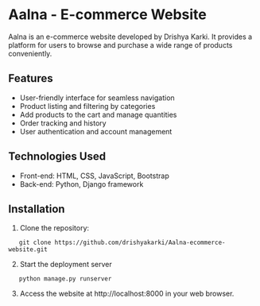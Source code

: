 # Aalna - E-commerce Website

Aalna is an e-commerce website developed by Drishya Karki. It provides a platform for users to browse and purchase a wide range of products conveniently.

## Features

- User-friendly interface for seamless navigation
- Product listing and filtering by categories
- Add products to the cart and manage quantities
- Order tracking and history
- User authentication and account management

## Technologies Used

- Front-end: HTML, CSS, JavaScript, Bootstrap
- Back-end: Python, Django framework

## Installation

1. Clone the repository:

```shell
   git clone https://github.com/drishyakarki/Aalna-ecommerce-website.git
```

2. Start the deployment server

```shell
   python manage.py runserver
```
3. Access the website at http://localhost:8000 in your web browser.
